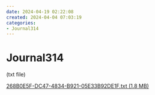 ```yaml
---
date: 2024-04-19 02:22:08
created: 2024-04-04 07:03:19
categories:
- Journal314
---
```


# Journal314

(txt file)

[268B0E5F-DC47-4834-B921-05E33B92DE1F.txt (1.8 MB)](Files/268B0E5F-DC47-4834-B921-05E33B92DE1F.txt)